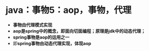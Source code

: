 # java：事物5：aop，事物，代理



* **事物由代理模式实现**
* **aop是spring中的概念，即面向切面编程；原理是jdk中的动态代理；**
* **spring事物是aop的运用之一**
* 即**spring事物由动态代理实现，体现aop**
